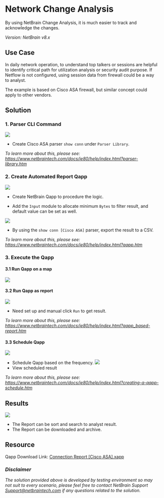 # Network Change Analysis
By using NetBrain Change Analysis, it is much easier to track and acknowledge the changes.

*Version: NetBrain v8.x*

## Use Case

In daily network operation, to understand top talkers or sessions are helpful to identify critical path for utilization analysis or security audit purpose. If Netflow is not configured, using session data from firewall could be a way to analyst.

The example is based on Cisco ASA firewall, but similar concept could apply to other vendors.

## Solution

### 1. Parser CLI Command
![](images/show_conn_parser.png)
* Create Cisco ASA parser `show conn` under `Parser Library`.

*To learn more about this, please see: https://www.netbraintech.com/docs/ie80/help/index.html?parser-library.htm*

### 2. Create Automated Report Qapp
![](images/execution_flow.png)
* Create NetBrain Qapp to procedure the logic.

* Add the `Input` module to allocate minimum `Bytes` to filter result, and default value can be set as well.

![](images/canvas.png)
* By using the `show conn [Cisco ASA]` parser, export the result to a CSV.

*To learn more about this, please see: https://www.netbraintech.com/docs/ie80/help/index.html?qapp.htm*

### 3. Execute the Qapp
#### 3.1 Run Qapp on a map
![](images/run_on_demand.png)

#### 3.2 Run Qapp as report
![](images/report.png)
* Need set up and manual click `Run` to get result.

*To learn more about this, please see: https://www.netbraintech.com/docs/ie80/help/index.html?qapp_based-report.htm*
#### 3.3 Schedule Qapp 
![](images/schedule01.png)
* Schedule Qapp based on the frequency.
![](images/schedule02.png)
* View scheduled result

*To learn more about this, please see: https://www.netbraintech.com/docs/ie80/help/index.html?creating-a-qapp-schedule.htm*

## Results

![](images/report.gif)
* The Report can be sort and search to analyst result.
* The Report can be downloaded and archive.


## Resource
Qapp Download Link: [Connection Report [Cisco ASA].xapp](resources/Connection%20Report%20%5BCisco%20ASA%5D.xapp)

### *Disclaimer*
*The solution provided above is developed by testing environment so may not suit to every scenario, please feel free to contact NetBrain Support <Support@netbraintech.com> if any questions related to the solution.* 